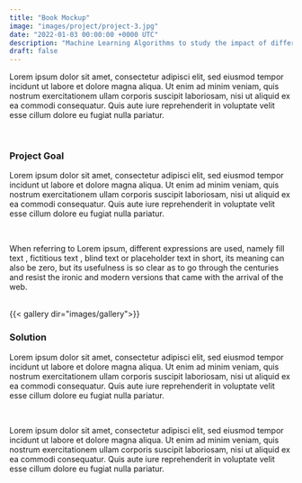 ```yaml
---
title: "Book Mockup"
image: "images/project/project-3.jpg"
date: "2022-01-03 00:00:00 +0000 UTC"
description: "Machine Learning Algorithms to study the impact of different items on price and satisfaction of customers, and predict the strictness/flexibility of hosts according to their notes on Airbnb website for Airbnb listings in Boston."
draft: false
---
```


Lorem ipsum dolor sit amet, consectetur adipisci elit, sed eiusmod tempor incidunt ut labore et dolore magna aliqua.
Ut enim ad minim veniam, quis nostrum exercitationem ullam corporis suscipit laboriosam, nisi ut aliquid ex ea
commodi consequatur. Quis aute iure reprehenderit in voluptate velit esse cillum dolore eu fugiat nulla pariatur. 

<br>

### Project Goal

Lorem ipsum dolor sit amet, consectetur adipisci elit, sed eiusmod tempor incidunt ut labore et dolore magna aliqua.
Ut enim ad minim veniam, quis nostrum exercitationem ullam corporis suscipit laboriosam, nisi ut aliquid ex ea
commodi consequatur. Quis aute iure reprehenderit in voluptate velit esse cillum dolore eu fugiat nulla pariatur. 

<br>

When referring to Lorem ipsum, different expressions are used, namely fill text , fictitious text , blind text or placeholder text
in short, its meaning can also be zero, but its usefulness is so clear as to go through the centuries and resist the ironic
and modern versions that came with the arrival of the web.

<br>
<!-- internal link -->
{{< gallery dir="images/gallery">}}

<br>

### Solution

Lorem ipsum dolor sit amet, consectetur adipisci elit, sed eiusmod tempor incidunt ut labore et dolore magna aliqua.
Ut enim ad minim veniam, quis nostrum exercitationem ullam corporis suscipit laboriosam, nisi ut aliquid ex ea
commodi consequatur. Quis aute iure reprehenderit in voluptate velit esse cillum dolore eu fugiat nulla pariatur. 

<br>

Lorem ipsum dolor sit amet, consectetur adipisci elit, sed eiusmod tempor incidunt ut labore et dolore magna aliqua.
Ut enim ad minim veniam, quis nostrum exercitationem ullam corporis suscipit laboriosam, nisi ut aliquid ex ea
commodi consequatur. Quis aute iure reprehenderit in voluptate velit esse cillum dolore eu fugiat nulla pariatur. 
